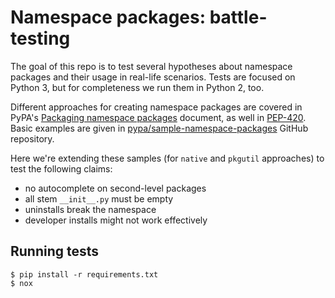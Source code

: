 # Namespace packages: battle-testing

The goal of this repo is to test several hypotheses about namespace packages and
their usage in real-life scenarios. Tests are focused on Python 3, but for
completeness we run them in Python 2, too.

Different approaches for creating namespace packages are covered in PyPA's
[Packaging namespace packages](https://packaging.python.org/guides/packaging-namespace-packages/)
document, as well in [PEP-420](https://www.python.org/dev/peps/pep-0420).
Basic examples are given in [pypa/sample-namespace-packages](https://github.com/pypa/sample-namespace-packages)
GitHub repository.

Here we're extending these samples (for `native` and `pkgutil` approaches) to
test the following claims:

 - no autocomplete on second-level packages
 - all stem `__init__.py` must be empty
 - uninstalls break the namespace
 - developer installs might not work effectively

## Running tests

    $ pip install -r requirements.txt
    $ nox
